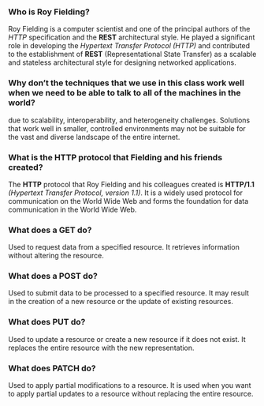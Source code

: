 
### Who is Roy Fielding?

Roy Fielding is a computer scientist and one of the principal authors of the _HTTP_ specification and the __REST__ architectural style. He played a significant role in developing the _Hypertext Transfer Protocol (HTTP)_ and contributed to the establishment of __REST__ (Representational State Transfer) as a scalable and stateless architectural style for designing networked applications.

### Why don’t the techniques that we use in this class work well when we need to be able to talk to all of the machines in the world?

due to scalability, interoperability, and heterogeneity challenges. Solutions that work well in smaller, controlled environments may not be suitable for the vast and diverse landscape of the entire internet.

### What is the HTTP protocol that Fielding and his friends created?

The __HTTP__ protocol that Roy Fielding and his colleagues created is __HTTP/1.1__ _(Hypertext Transfer Protocol, version 1.1)_. It is a widely used protocol for communication on the World Wide Web and forms the foundation for data communication in the World Wide Web.

### What does a GET do?

Used to request data from a specified resource. It retrieves information without altering the resource.

### What does a POST do?

Used to submit data to be processed to a specified resource. It may result in the creation of a new resource or the update of existing resources.

### What does PUT do?

Used to update a resource or create a new resource if it does not exist. It replaces the entire resource with the new representation.

### What does PATCH do?

Used to apply partial modifications to a resource. It is used when you want to apply partial updates to a resource without replacing the entire resource.
